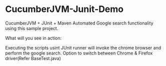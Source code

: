 # CucumberJVM-Junit-Demo

CucumberJVM + JUnit + Maven
Automated Google search functionality using this sample project.

What will you see in action: 

Executing the scripts usint JUnit runner will invoke the chrome browser and perform the google search. Option to switch between Chrome & Firefox driver(Refer BaseTest.java)
